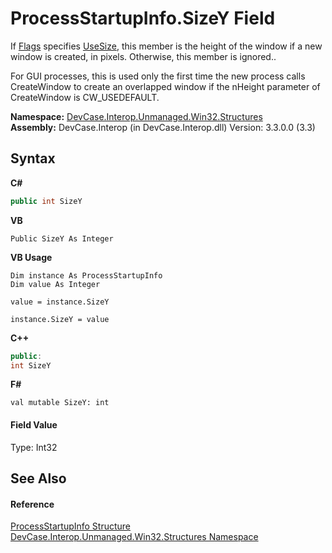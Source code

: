 # ProcessStartupInfo.SizeY Field
 

If <a href="F_DevCase_Interop_Unmanaged_Win32_Structures_ProcessStartupInfo_Flags">Flags</a> specifies <a href="T_DevCase_Interop_Unmanaged_Win32_Enums_ProcessStartupInfoFlags">UseSize</a>, this member is the height of the window if a new window is created, in pixels. Otherwise, this member is ignored.. 

 For GUI processes, this is used only the first time the new process calls CreateWindow to create an overlapped window if the nHeight parameter of CreateWindow is CW_USEDEFAULT.

**Namespace:**&nbsp;<a href="N_DevCase_Interop_Unmanaged_Win32_Structures">DevCase.Interop.Unmanaged.Win32.Structures</a><br />**Assembly:**&nbsp;DevCase.Interop (in DevCase.Interop.dll) Version: 3.3.0.0 (3.3)

## Syntax

**C#**<br />
``` C#
public int SizeY
```

**VB**<br />
``` VB
Public SizeY As Integer
```

**VB Usage**<br />
``` VB Usage
Dim instance As ProcessStartupInfo
Dim value As Integer

value = instance.SizeY

instance.SizeY = value
```

**C++**<br />
``` C++
public:
int SizeY
```

**F#**<br />
``` F#
val mutable SizeY: int
```


#### Field Value
Type: Int32

## See Also


#### Reference
<a href="T_DevCase_Interop_Unmanaged_Win32_Structures_ProcessStartupInfo">ProcessStartupInfo Structure</a><br /><a href="N_DevCase_Interop_Unmanaged_Win32_Structures">DevCase.Interop.Unmanaged.Win32.Structures Namespace</a><br />